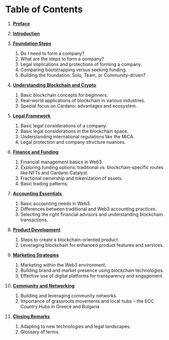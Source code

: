 # Table of Contents

1. **[Preface](001_preface/)**
   


2. **[Introduction](002_introduction/)**


3. **[Foundation Steps](003_foundation_steps/)**
   1. Do I need to form a company?
   2. What are the steps to form a company?
   3. Legal implications and protections of forming a company.
   4. Comparing bootstrapping versus seeking funding.
   5. Building the foundation: Solo, Team, or Community-driven?

4. **[Understanding Blockchain and Crypto](004_understanding_blockchain_and_crypto/)**
   1. Basic blockchain concepts for beginners.
   2. Real-world applications of blockchain in various industries.
   3. Special focus on Cardano: advantages and ecosystem.

5. **[Legal Framework](005_legal_framework/)**
   1. Basic legal considerations of a company.
   2. Basic legal considerations in the blockchain space.
   3. Understanding international regulations like the MiCA.
   4. Legal protection and company structure nuances.

6. **[Finance and Funding](006_finance_and_funding/)**
   1. Financial management basics in Web3.
   2. Exploring funding options: traditional vs. blockchain-specific routes like NFTs and Cardano Catalyst.
   3. Fractional ownership and tokenization of assets.
   4. Basic trading patterns.

7. **[Accounting Essentials](007_accounting_essentials/)**
   1. Basic accounting needs in Web3.
   2. Differences between traditional and Web3 accounting practices.
   3. Selecting the right financial advisors and understanding blockchain transactions.

8. **[Product Development](008_product_development/)**
   1. Steps to create a blockchain-oriented product.
   2. Leveraging blockchain for enhanced product features and services.

9. **[Marketing Strategies](009_marketing_strategies/)**
   1. Marketing within the Web3 environment.
   2. Building brand and market presence using blockchain technologies.
   3. Effective use of digital platforms for transparency and engagement.

10. **[Community and Networking](010_community_and_networking/)**
    1. Building and leveraging community networks.
    2. Importance of grassroots movements and local hubs 
       – the ECC Country Hubs in Greece and Bulgaria

11. **[Closing Remarks](011_closing_remarks/)**
    
    1. Adapting to new technologies and legal landscapes.
    2. Glossary of terms.
    
    
